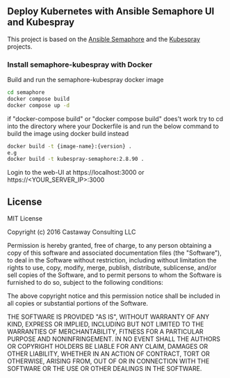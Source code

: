 Deploy Kubernetes with Ansible Semaphore UI and Kubespray
------------
This project is based on the [Ansible Semaphore](https://github.com/ansible-semaphore/semaphore) and the [Kubespray](https://github.com/kubernetes-sigs/kubespray) projects. 
### Install semaphore-kubespray with Docker

Build and run the semaphore-kubespray docker image

```sh
cd semaphore
docker compose build
docker compose up -d
```

if "docker-compose build" or "docker compose build" does't work try to cd into the directory where your Dockerfile is and run the below command to build the image using docker build instead

```sh
docker build -t {image-name}:{version} .
e.g
docker build -t kubespray-semaphore:2.8.90 .
```

Login to the web-UI at https://localhost:3000 or https://<YOUR_SERVER_IP>:3000

License
------------
MIT License

Copyright (c) 2016 Castaway Consulting LLC

Permission is hereby granted, free of charge, to any person obtaining a copy of this software and associated documentation files (the "Software"), to deal in the Software without restriction, including without limitation the rights to use, copy, modify, merge, publish, distribute, sublicense, and/or sell copies of the Software, and to permit persons to whom the Software is furnished to do so, subject to the following conditions:

The above copyright notice and this permission notice shall be included in all copies or substantial portions of the Software.

THE SOFTWARE IS PROVIDED "AS IS", WITHOUT WARRANTY OF ANY KIND, EXPRESS OR IMPLIED, INCLUDING BUT NOT LIMITED TO THE WARRANTIES OF MERCHANTABILITY, FITNESS FOR A PARTICULAR PURPOSE AND NONINFRINGEMENT. IN NO EVENT SHALL THE AUTHORS OR COPYRIGHT HOLDERS BE LIABLE FOR ANY CLAIM, DAMAGES OR OTHER LIABILITY, WHETHER IN AN ACTION OF CONTRACT, TORT OR OTHERWISE, ARISING FROM, OUT OF OR IN CONNECTION WITH THE SOFTWARE OR THE USE OR OTHER DEALINGS IN THE SOFTWARE.
